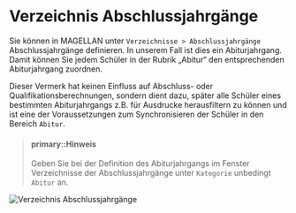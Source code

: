 # Verzeichnis Abschlussjahrgänge

Sie können in MAGELLAN unter ```Verzeichnisse > Abschlussjahrgänge``` Abschlussjahrgänge definieren. In unserem Fall ist dies ein Abiturjahrgang. Damit können Sie jedem Schüler in der Rubrik „Abitur“ den entsprechenden Abiturjahrgang zuordnen.

Dieser Vermerk hat keinen Einfluss auf Abschluss- oder Qualifikationsberechnungen, sondern dient dazu, später alle Schüler eines bestimmten Abiturjahrgangs z.B. für Ausdrucke herausfiltern zu können und ist eine der Voraussetzungen zum Synchronisieren der Schüler in den Bereich ```Abitur```.

> #### primary::Hinweis
>
> Geben Sie bei der Definition des Abiturjahrgangs im Fenster Verzeichnisse der Abschlussjahrgänge unter `Kategorie` unbedingt `Abitur` an.


![Verzeichnis Abschlussjahrgänge](/assets/images/abschlussjahrgaenge.png)